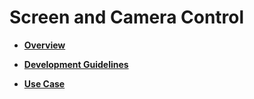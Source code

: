 # Screen and Camera Control<a name="EN-US_TOPIC_0000001111199426"></a>

-   **[Overview](device-camera-control-overview.md)**  

-   **[Development Guidelines](device-camera-control-demo.md)**  

-   **[Use Case](device-camera-control-example.md)**  


